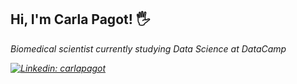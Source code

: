 <h2> Hi, I'm Carla Pagot! 🖐</h2>

<p><em>Biomedical scientist currently studying Data Science at DataCamp

[![Linkedin: carlapagot](https://img.shields.io/badge/-carlapagot-blue?style=flat-square&logo=Linkedin&logoColor=white&link=https://www.linkedin.com/in/carlapagot/)](https://www.linkedin.com/in/carlapagot/)
